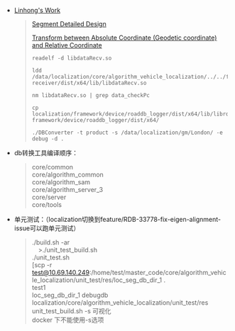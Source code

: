 * [Linhong's Work](https://confluence.ygomi.com:8443/pages/viewpage.action?title=Linhong%27s+Work&spaceKey=RRT)
  >[Segment Detailed Design](https://confluence.ygomi.com:8443/display/RRT/Segment+Detailed+Design)  
  >
  >[Transform between Absolute Coordinate (Geodetic coordinate) and Relative Coordinate](https://confluence.ygomi.com:8443/display/RDD/Transform+between+Absolute+Coordinate+%28Geodetic+coordinate%29+and+Relative+Coordinate)
  >
  >```
  >readelf -d libdataRecv.so
  >
  >ldd /data/localization/core/algorithm_vehicle_localization/../../framework/device/data-receiver/dist/x64/lib/libdataRecv.so
  >
  >nm libdataRecv.so | grep data_checkPc
  >
  >cp localization/framework/device/roaddb_logger/dist/x64/lib/libroadDB_logger.so framework/device/roaddb_logger/dist/x64/
  >
  >./DBConverter -t product -s /data/localization/gm/London/ -e debug -d .
  >```
* db转换工具编译顺序： 
  >core/common  
  >core/algorithm_common  
  >core/algorithm_sam  
  >core/algorithm_server_3  
  >core/server  
  >core/tools
* 单元测试：（localization切换到feature/RDB-33778-fix-eigen-alignment-issue可以跑单元测试）
  >./build.sh -ar  
  >./unit_test_build.sh  
  >./unit_test.sh  
  >[scp -r test@10.69.140.249:/home/test/master_code/core/algorithm_vehicle_localization/unit_test/res/loc_seg_db_dir_1 .   
  >test1  
  >loc_seg_db_dir_1  debugdb  
  >localization/core/algorithm_vehicle_localization/unit_test/res  
  >unit_test_build.sh -s 可视化  
  >docker 下不能使用-s选项